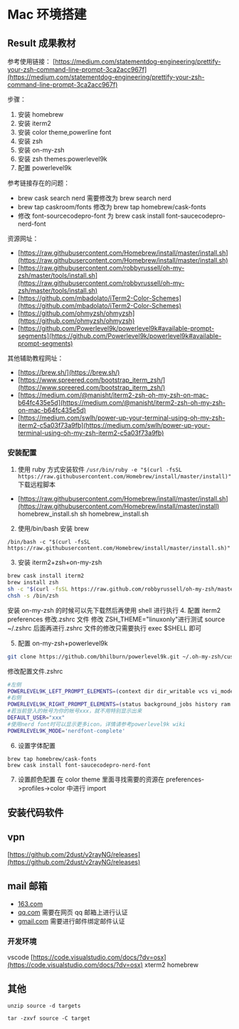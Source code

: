 # Mac 环境搭建

## Result 成果教材

参考使用链接：
[https://medium.com/statementdog-engineering/prettify-your-zsh-command-line-prompt-3ca2acc967f](https://medium.com/statementdog-engineering/prettify-your-zsh-command-line-prompt-3ca2acc967f)

步骤：

1. 安装 homebrew
2. 安装 iterm2
3. 安装 color theme,powerline font
4. 安装 zsh
5. 安装 on-my-zsh
6. 安装 zsh themes:powerlevel9k
7. 配置 powerlevel9k

参考链接存在的问题：

- brew cask search nerd 需要修改为 brew search nerd
- brew tap caskroom/fonts 修改为 brew tap homebrew/cask-fonts
- 修改 font-sourcecodepro-font 为 brew cask install font-saucecodepro-nerd-font

资源网址：

- [https://raw.githubusercontent.com/Homebrew/install/master/install.sh](https://raw.githubusercontent.com/Homebrew/install/master/install.sh)
- [https://raw.githubusercontent.com/robbyrussell/oh-my-zsh/master/tools/install.sh](https://raw.githubusercontent.com/robbyrussell/oh-my-zsh/master/tools/install.sh)
- [https://github.com/mbadolato/iTerm2-Color-Schemes](https://github.com/mbadolato/iTerm2-Color-Schemes)
- [https://github.com/ohmyzsh/ohmyzsh](https://github.com/ohmyzsh/ohmyzsh)
- [https://github.com/Powerlevel9k/powerlevel9k#available-prompt-segments](https://github.com/Powerlevel9k/powerlevel9k#available-prompt-segments)

其他辅助教程网址：

- [https://brew.sh/](https://brew.sh/)
- [https://www.spreered.com/bootstrap_iterm_zsh/](https://www.spreered.com/bootstrap_iterm_zsh/)
- [https://medium.com/@manisht/iterm2-zsh-oh-my-zsh-on-mac-b64fc435e5d](https://medium.com/@manisht/iterm2-zsh-oh-my-zsh-on-mac-b64fc435e5d)
- [https://medium.com/swlh/power-up-your-terminal-using-oh-my-zsh-iterm2-c5a03f73a9fb](https://medium.com/swlh/power-up-your-terminal-using-oh-my-zsh-iterm2-c5a03f73a9fb)

### 安装配置

1. 使用 ruby 方式安装软件
   `/usr/bin/ruby -e "$(curl -fsSL https://raw.githubusercontent.com/Homebrew/install/master/install)"`
   下载远程脚本

- [https://raw.githubusercontent.com/Homebrew/install/master/install.sh](https://raw.githubusercontent.com/Homebrew/install/master/install)
  homebrew_install.sh
  sh homebrew_install.sh

2. 使用/bin/bash 安装 brew

```
/bin/bash -c "$(curl -fsSL https://raw.githubusercontent.com/Homebrew/install/master/install.sh)"
```

3. 安装 iterm2+zsh+on-my-zsh

```sh
brew cask install iterm2
brew install zsh
sh -c "$(curl -fsSL https://raw.github.com/robbyrussell/oh-my-zsh/master/tools/install.sh)"
chsh -s /bin/zsh
```

安装 on-my-zsh 的时候可以先下载然后再使用 shell 进行执行 4. 配置 iterm2 preferences
修改.zshrc 文件
修改 ZSH_THEME="linuxonly"进行测试
source ~/.zshrc
后面再进行.zshrc 文件的修改只需要执行 exec $SHELL 即可

5. 配置 on-my-zsh+powerlevel9k

```sh
git clone https://github.com/bhilburn/powerlevel9k.git ~/.oh-my-zsh/custom/themes/powerlevel9k
```

修改配置文件.zshrc

```sh
#左侧
POWERLEVEL9K_LEFT_PROMPT_ELEMENTS=(context dir dir_writable vcs vi_mode)
#右侧
POWERLEVEL9K_RIGHT_PROMPT_ELEMENTS=(status background_jobs history ram load time)
#若当前登入的帐号为你的帐号xxx，就不用特别显示出来
DEFAULT_USER="xxx"
#使用nerd font时可以显示更多icon。详情请参考powerlevel9k wiki
POWERLEVEL9K_MODE='nerdfont-complete'
```

6. 设置字体配置

```
brew tap homebrew/cask-fonts
brew cask install font-saucecodepro-nerd-font
```

7. 设置颜色配置
   在 color theme 里面寻找需要的资源在 preferences->profiles->color 中进行 import

## 安装代码软件

## vpn

[https://github.com/2dust/v2rayNG/releases](https://github.com/2dust/v2rayNG/releases)

## mail 邮箱

- [163.com](#)
- [qq.com](#) 需要在网页 qq 邮箱上进行认证
- [gmail.com](#) 需要进行邮件绑定邮件认证

### 开发环境

vscode
[https://code.visualstudio.com/docs/?dv=osx](https://code.visualstudio.com/docs/?dv=osx)
xterm2
homebrew

## 其他

```
unzip source -d targets
```

```
tar -zxvf source -C target
```
